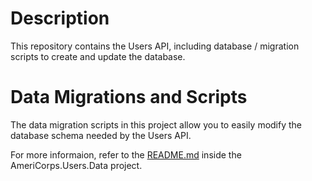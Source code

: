 # Description

This repository contains the Users API, including database / migration scripts to create and update the database.

# Data Migrations and Scripts

The data migration scripts in this project allow you to easily modify the database schema needed by the Users API.

For more informaion, refer to the [README.md](AmeriCorps.Users.Data/Migrations/README.md) inside the AmeriCorps.Users.Data project.
